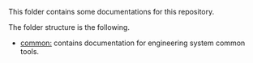 This folder contains some documentations for this repository.

The folder structure is the following.

- [common:](https://github.com/Azure/azure-sdk-tools/tree/main/doc/common) contains documentation for engineering system common tools.
